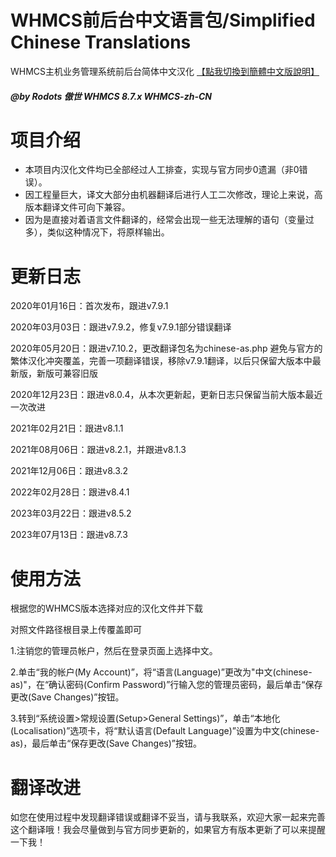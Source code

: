 # WHMCS前后台中文语言包/Simplified Chinese Translations
WHMCS主机业务管理系统前后台简体中文汉化 [【點我切換到簡體中文版說明】](https://github.com/Kobayashi-classmate/WHMCS-zh-CN/blob/master/Traditional-README.md)

##### @by Rodots 傲世 WHMCS 8.7.x WHMCS-zh-CN

# 项目介绍

* 本项目内汉化文件均已全部经过人工排查，实现与官方同步0遗漏（非0错误）。
* 因工程量巨大，译文大部分由机器翻译后进行人工二次修改，理论上来说，高版本翻译文件可向下兼容。
* 因为是直接对着语言文件翻译的，经常会出现一些无法理解的语句（变量过多），类似这种情况下，将原样输出。

# 更新日志

2020年01月16日：首次发布，跟进v7.9.1

2020年03月03日：跟进v7.9.2，修复v7.9.1部分错误翻译

2020年05月20日：跟进v7.10.2，更改翻译包名为chinese-as.php 避免与官方的繁体汉化冲突覆盖，完善一项翻译错误，移除v7.9.1翻译，以后只保留大版本中最新版，新版可兼容旧版

2020年12月23日：跟进v8.0.4，从本次更新起，更新日志只保留当前大版本最近一次改进

2021年02月21日：跟进v8.1.1

2021年08月06日：跟进v8.2.1，并跟进v8.1.3

2021年12月06日：跟进v8.3.2

2022年02月28日：跟进v8.4.1

2023年03月22日：跟进v8.5.2

2023年07月13日：跟进v8.7.3

# 使用方法
根据您的WHMCS版本选择对应的汉化文件并下载

对照文件路径根目录上传覆盖即可

1.注销您的管理员帐户，然后在登录页面上选择中文。

2.单击“我的帐户(My Account)”，将“语言(Language)”更改为"中文(chinese-as)"，在“确认密码(Confirm Password)”行输入您的管理员密码，最后单击“保存更改(Save Changes)”按钮。

3.转到“系统设置>常规设置(Setup>General Settings)”，单击“本地化(Localisation)”选项卡，将“默认语言(Default Language)”设置为中文(chinese-as)，最后单击“保存更改(Save Changes)”按钮。

# 翻译改进
如您在使用过程中发现翻译错误或翻译不妥当，请与我联系，欢迎大家一起来完善这个翻译哦！我会尽量做到与官方同步更新的，如果官方有版本更新了可以来提醒一下我！
